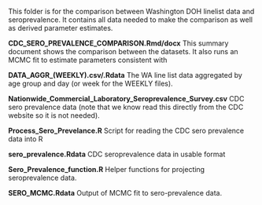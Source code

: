 This folder is for the comparison between Washington DOH linelist data and seroprevalence. It contains all data needed to make the comparison as well as derived parameter estimates.


**CDC_SERO_PREVALENCE_COMPARISON.Rmd/docx**
This summary document shows the comparison between the datasets. It also runs an MCMC fit to estimate parameters consistent with

**DATA_AGGR_(WEEKLY).csv/.Rdata**
The WA line list data aggregated by age group and day (or week for the WEEKLY files).

**Nationwide_Commercial_Laboratory_Seroprevalence_Survey.csv**
CDC sero prevalence data (note that we know read this directly from the CDC website so it is not needed).

**Process_Sero_Prevelance.R**
Script for reading the CDC sero prevalence data into R

**sero_prevalence.Rdata**
CDC seroprevalence data in usable format

**Sero_Prevalence_function.R**
Helper functions for projecting seroprevalence data.

**SERO_MCMC.Rdata**
Output of MCMC fit to sero-prevalence data.
